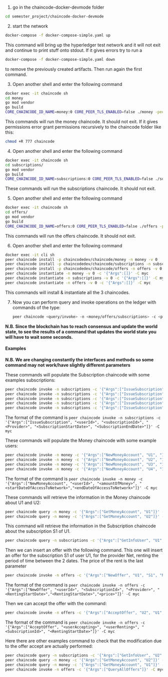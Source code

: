 1. go in the chaincode-docker-devmode folder
```bash
cd semester_project/chaincode-docker-devmode
```

2. start the network
```bash
docker-compose -f docker-compose-simple.yaml up
```
This command will bring up the hyperledger test network and it will not exit and continue to print stuff onto stdout.
If it gives errors try to run a
```bash
docker-compose -f docker-compose-simple.yaml down
```
to remove the previously created artifacts. Then run again the first command.

3. Open another shell and enter the following command
```bash
docker exec -it chaincode sh
cd money
go mod vendor
go build
CORE_CHAINCODE_ID_NAME=money:0 CORE_PEER_TLS_ENABLED=false ./money -peer.address peer:7052
```
This commands will run the money chaincode. It should not exit.
If it gives permissions error grant permissions recursively to the chaincode folder like this:
```bash
chmod +R 777 chaincode
```

4. Open another shell and enter the following command
```bash
docker exec -it chaincode sh
cd subscriptions/
go mod vendor
go build
CORE_CHAINCODE_ID_NAME=subscriptions:0 CORE_PEER_TLS_ENABLED=false ./subscriptions -peer.address peer:7052

```
These commands will run the subscriptions chaincode. It should not exit.

5. Open another shell and enter the following command
```bash
docker exec -it chaincode sh
cd offers/
go mod vendor
go build
CORE_CHAINCODE_ID_NAME=offers:0 CORE_PEER_TLS_ENABLED=false ./offers -peer.address peer:7052
```
This commands will run the offers chaincode. It should not exit.

6. Open another shell and enter the following command
```bash
docker exec -it cli sh
peer chaincode install -p chaincodedev/chaincode/money -n money -v 0
peer chaincode install -p chaincodedev/chaincode/subscriptions -n subscriptions -v 0
peer chaincode install -p chaincodedev/chaincode/offers -n offers -v 0
peer chaincode instantiate -n money -v 0 -c '{"Args":[]}' -C myc
peer chaincode instantiate -n subscriptions -v 0 -c '{"Args":[]}' -C myc
peer chaincode instantiate -n offers -v 0 -c '{"Args":[]}' -C myc
```
This commands will install & instantiate all the 3 chaincodes.

7.  Now you can perform query and invoke operations on the ledger with commands of the type:  
    ```bash
    peer chaincode <query/invoke> -n <money/offers/subscriptions> -c <params> -C myc
    ```

**N.B. Since the blockchain has to reach consensus and update the world state, to see the results of a command that updates the world state you will have to wait some seconds.**

#### Examples

**N.B. We are changing constantly the interfaces and methods so some command may not work/have slightly different parameters**

These commands will populate the Subscription chaincode with some examples subscriptions:
```bash
peer chaincode invoke -n subscriptions -c '{"Args":["IssueSubscription", "U1", "S1", "Net", "2020-01-02T15:04:05Z", "2020-03-02T15:04:04Z"]}' -C myc
peer chaincode invoke -n subscriptions -c '{"Args":["IssueSubscription", "U1", "S1", "Net", "2010-03-02T15:04:05Z", "2010-05-02T15:04:04Z"]}' -C myc
peer chaincode invoke -n subscriptions -c '{"Args":["IssueSubscription", "U1", "S2", "Prime", "2019-12-17T10:00:00Z", "2020-01-17T09:59:59Z"]}' -C myc
peer chaincode invoke -n subscriptions -c '{"Args":["IssueSubscription", "U2", "S3", "vpn", "2019-07-15T15:04:05Z", "2020-07-15T15:04:04Z"]}' -C myc
peer chaincode invoke -n subscriptions -c '{"Args":["IssueSubscription", "U3", "S4", "Net", "2020-01-01T12:00:00Z", "2022-01-01T11:59:59Z"]}' -C myc
```
The format of the command is `peer chaincode invoke -n subscriptions -c '{"Args":["IssueSubscription", "<userId>", "<subscriptionId>", "<Provider>", "<SubscriptionStartDate>", "<SubscriptionEndDate>"]}' -C myc`

These commands will populate the Money chaincode with some example users:
```bash
peer chaincode invoke -n money -c '{"Args":["NewMoneyAccount", "U1", "100", "2010-10-10T15:04:05Z","2015-10-10T15:04:05Z"]}' -C myc
peer chaincode invoke -n money -c '{"Args":["NewMoneyAccount", "U2", "100", "2010-10-10T15:04:05Z","2015-10-10T15:04:05Z"]}' -C myc
peer chaincode invoke -n money -c '{"Args":["NewMoneyAccount", "U3", "100", "2010-10-10T15:04:05Z","2015-10-10T15:04:05Z"]}' -C myc
peer chaincode invoke -n money -c '{"Args":["NewMoneyAccount", "U4", "100", "2010-10-10T15:04:05Z","2015-10-10T15:04:05Z"]}' -C myc
```
The format of the command is `peer chaincode invoke -n money -c '{"Args":["NewMoneyAccount", "<userId>", "<amountOfMoney>", "<startDateOfAccessToNetwork>","<endDateOfAccessToNetwork>"]}' -C myc`

These commands will retrieve the information in the Money chaincode about U1 and U2:
```bash
peer chaincode query -n money -c '{"Args":["GetMoneyAccount", "U1"]}' -C myc
peer chaincode query -n money -c '{"Args":["GetMoneyAccount", "U2"]}' -C myc
```

This command will retrieve the information in the Subscription chaincode about the subscription S1 of U1.
```bash
peer chaincode query -n subscriptions -c '{"Args":["GetInfoUser", "U1", "S1"]}' -C myc
```

Then we can insert an offer with the following command. This one will insert an offer for the subscription S1 of user U1, for the provider Net, renting the period of time between the 2 dates. The price of the rent is the last parameter
```bash
peer chaincode invoke -n offers -c '{"Args":["NewOffer", "U1", "S1", "Net", "2020-01-03T15:04:05Z","2020-01-04T15:04:05Z","10"]}' -C myc
```
The format of the command is `peer chaincode invoke -n offers -c '{"Args":["NewOffer", "<userId>", "<SubscriptionId>", "<Provider>", "<RentingStartDate>","<RentingStartDate>","<price>"]}' -C myc`

Then we can accept the offer with the command:
```bash
peer chaincode invoke -n offers -c '{"Args":["AcceptOffer", "U2", "U1", "S1", "2020-01-03T15:04:05Z"]}' -C myc
```
The format of the command is `peer chaincode invoke -n offers -c '{"Args":["AcceptOffer", "<userAccepting>", "<userRenting>", "<SubscriptionId>", "<RentingStartDate>"]}' -C myc`

Here there are other examples command to check that the modification due to the offer accept are actually performed:
```bash
peer chaincode query -n subscriptions -c '{"Args":["GetInfoUser", "U2", "S1"]}' -C myc
peer chaincode query -n money -c '{"Args":["GetMoneyAccount", "U2"]}' -C myc
peer chaincode query -n money -c '{"Args":["GetMoneyAccount", "U1"]}' -C myc
peer chaincode invoke -n offers -c '{"Args":["QueryAllOffers"]}' -C myc
```
